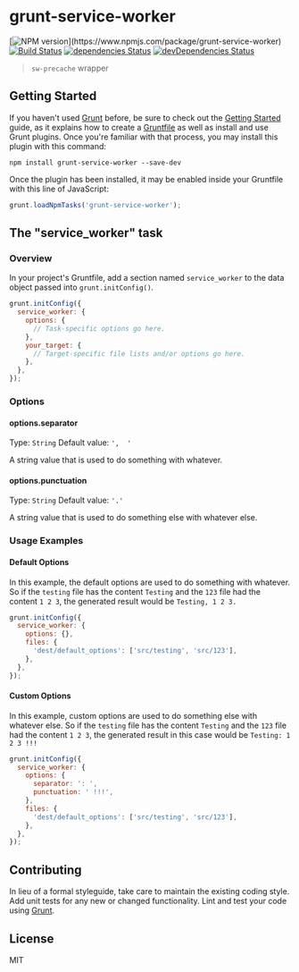 # grunt-service-worker

[![NPM version](https://img.shields.io/npm/v/grunt-service-worker.svg?)](https://www.npmjs.com/package/grunt-service-worker)
[![Build Status](https://travis-ci.org/sparanoid/grunt-service-worker.svg?branch=master)](https://travis-ci.org/sparanoid/grunt-service-worker)
[![dependencies Status](https://img.shields.io/david/sparanoid/grunt-service-worker.svg)](https://david-dm.org/sparanoid/grunt-service-worker)
[![devDependencies Status](https://img.shields.io/david/dev/sparanoid/grunt-service-worker.svg)](https://david-dm.org/sparanoid/grunt-service-worker?type=dev)

> `sw-precache` wrapper

## Getting Started
If you haven't used [Grunt](http://gruntjs.com/) before, be sure to check out the [Getting Started](http://gruntjs.com/getting-started) guide, as it explains how to create a [Gruntfile](http://gruntjs.com/sample-gruntfile) as well as install and use Grunt plugins. Once you're familiar with that process, you may install this plugin with this command:

```shell
npm install grunt-service-worker --save-dev
```

Once the plugin has been installed, it may be enabled inside your Gruntfile with this line of JavaScript:

```js
grunt.loadNpmTasks('grunt-service-worker');
```

## The "service_worker" task

### Overview
In your project's Gruntfile, add a section named `service_worker` to the data object passed into `grunt.initConfig()`.

```js
grunt.initConfig({
  service_worker: {
    options: {
      // Task-specific options go here.
    },
    your_target: {
      // Target-specific file lists and/or options go here.
    },
  },
});
```

### Options

#### options.separator
Type: `String`
Default value: `',  '`

A string value that is used to do something with whatever.

#### options.punctuation
Type: `String`
Default value: `'.'`

A string value that is used to do something else with whatever else.

### Usage Examples

#### Default Options
In this example, the default options are used to do something with whatever. So if the `testing` file has the content `Testing` and the `123` file had the content `1 2 3`, the generated result would be `Testing, 1 2 3.`

```js
grunt.initConfig({
  service_worker: {
    options: {},
    files: {
      'dest/default_options': ['src/testing', 'src/123'],
    },
  },
});
```

#### Custom Options
In this example, custom options are used to do something else with whatever else. So if the `testing` file has the content `Testing` and the `123` file had the content `1 2 3`, the generated result in this case would be `Testing: 1 2 3 !!!`

```js
grunt.initConfig({
  service_worker: {
    options: {
      separator: ': ',
      punctuation: ' !!!',
    },
    files: {
      'dest/default_options': ['src/testing', 'src/123'],
    },
  },
});
```

## Contributing
In lieu of a formal styleguide, take care to maintain the existing coding style. Add unit tests for any new or changed functionality. Lint and test your code using [Grunt](http://gruntjs.com/).

## License
MIT
